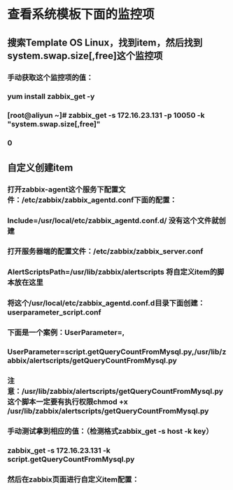 # 查看系统模板下面的监控项
## 搜索Template OS Linux，找到item，然后找到system.swap.size[,free]这个监控项
### 手动获取这个监控项的值：
### yum install zabbix_get -y
### [root@aliyun ~]# zabbix_get -s 172.16.23.131 -p 10050 -k "system.swap.size[,free]"
### 0
## 自定义创建item
### 打开zabbix-agent这个服务下配置文件：/etc/zabbix/zabbix_agentd.conf下面的配置：
### Include=/usr/local/etc/zabbix_agentd.conf.d/      没有这个文件就创建
### 打开服务器端的配置文件：/etc/zabbix/zabbix_server.conf
### AlertScriptsPath=/usr/lib/zabbix/alertscripts     将自定义item的脚本放在这里
### 将这个/usr/local/etc/zabbix_agentd.conf.d目录下面创建：userparameter_script.conf
### 下面是一个案例：UserParameter=<key>,<command>
### UserParameter=script.getQueryCountFromMysql.py,/usr/lib/zabbix/alertscripts/getQueryCountFromMysql.py

### 注意：/usr/lib/zabbix/alertscripts/getQueryCountFromMysql.py这个脚本一定要有执行权限chmod +x /usr/lib/zabbix/alertscripts/getQueryCountFromMysql.py

### 手动测试拿到相应的值：（检测格式zabbix_get -s host -k key）
### zabbix_get -s 172.16.23.131 -k script.getQueryCountFromMysql.py

### 然后在zabbix页面进行自定义item配置：

